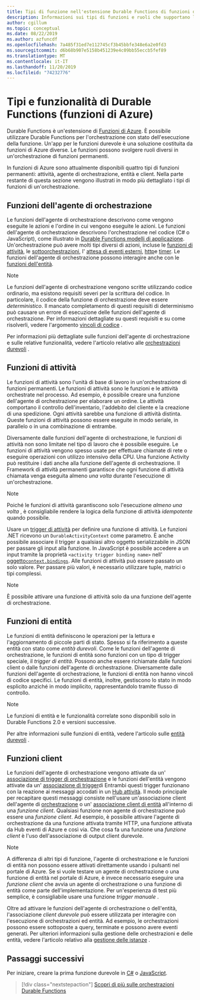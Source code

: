 ```yaml
---
title: Tipi di funzione nell'estensione Durable Functions di funzioni di Azure
description: Informazioni sui tipi di funzioni e ruoli che supportano la comunicazione da funzione a funzione in un'orchestrazione Durable Functions in funzioni di Azure.
author: cgillum
ms.topic: conceptual
ms.date: 08/22/2019
ms.author: azfuncdf
ms.openlocfilehash: 7a485f31ed7e112745cf3b45bbfe348e6a2e0fd3
ms.sourcegitcommit: d6b68b907e5158b451239e4c09bb55eccb5fef89
ms.translationtype: MT
ms.contentlocale: it-IT
ms.lasthandoff: 11/20/2019
ms.locfileid: "74232776"
---
```

# <a name="durable-functions-types-and-features-azure-functions"></a>Tipi e funzionalità di Durable Functions (funzioni di Azure)

Durable Functions è un'estensione di [Funzioni di Azure](../functions-overview.md). È possibile utilizzare Durable Functions per l'orchestrazione con stato dell'esecuzione della funzione. Un'app per le funzioni durevole è una soluzione costituita da funzioni di Azure diverse. Le funzioni possono svolgere ruoli diversi in un'orchestrazione di funzioni permanenti. 

In funzioni di Azure sono attualmente disponibili quattro tipi di funzioni permanenti: attività, agente di orchestrazione, entità e client. Nella parte restante di questa sezione vengono illustrati in modo più dettagliato i tipi di funzioni di un'orchestrazione.

## <a name="orchestrator-functions"></a>Funzioni dell'agente di orchestrazione

Le funzioni dell'agente di orchestrazione descrivono come vengono eseguite le azioni e l'ordine in cui vengono eseguite le azioni. Le funzioni dell'agente di orchestrazione descrivono l'orchestrazione nel codice (C# o JavaScript), come illustrato in [Durable Functions modelli di applicazione](durable-functions-overview.md#application-patterns). Un'orchestrazione può avere molti tipi diversi di azioni, incluse le [funzioni di attività](#activity-functions), le [sottoorchestrazioni](durable-functions-orchestrations.md#sub-orchestrations), l' [attesa di eventi esterni](durable-functions-orchestrations.md#external-events), [http](durable-functions-http-features.md)e [timer](durable-functions-orchestrations.md#durable-timers). Le funzioni dell'agente di orchestrazione possono interagire anche con le [funzioni dell'entità](#entity-functions).

> [!NOTE]
> Le funzioni dell'agente di orchestrazione vengono scritte utilizzando codice ordinario, ma esistono requisiti severi per la scrittura del codice. In particolare, il codice della funzione di orchestrazione deve essere *deterministico*. Il mancato completamento di questi requisiti di determinismo può causare un errore di esecuzione delle funzioni dell'agente di orchestrazione. Per informazioni dettagliate su questi requisiti e su come risolverli, vedere l'argomento [vincoli di codice](durable-functions-code-constraints.md) .

Per informazioni più dettagliate sulle funzioni dell'agente di orchestrazione e sulle relative funzionalità, vedere l'articolo relativo alle [orchestrazioni durevoli](durable-functions-orchestrations.md) .

## <a name="activity-functions"></a>Funzioni di attività

Le funzioni di attività sono l'unità di base di lavoro in un'orchestrazione di funzioni permanenti. Le funzioni di attività sono le funzioni e le attività orchestrate nel processo. Ad esempio, è possibile creare una funzione dell'agente di orchestrazione per elaborare un ordine. Le attività comportano il controllo dell'inventario, l'addebito del cliente e la creazione di una spedizione. Ogni attività sarebbe una funzione di attività distinta. Queste funzioni di attività possono essere eseguite in modo seriale, in parallelo o in una combinazione di entrambe.

Diversamente dalle funzioni dell'agente di orchestrazione, le funzioni di attività non sono limitate nel tipo di lavoro che è possibile eseguire. Le funzioni di attività vengono spesso usate per effettuare chiamate di rete o eseguire operazioni con utilizzo intensivo della CPU. Una funzione Activity può restituire i dati anche alla funzione dell'agente di orchestrazione. Il Framework di attività permanenti garantisce che ogni funzione di attività chiamata venga eseguita almeno *una volta* durante l'esecuzione di un'orchestrazione.

> [!NOTE]
> Poiché le funzioni di attività garantiscono solo l'esecuzione *almeno una volta* , è consigliabile rendere la logica della funzione di attività *idempotente* quando possibile.

Usare un [trigger di attività](durable-functions-bindings.md#activity-trigger) per definire una funzione di attività. Le funzioni .NET ricevono un `DurableActivityContext` come parametro. È anche possibile associare il trigger a qualsiasi altro oggetto serializzabile in JSON per passare gli input alla funzione. In JavaScript è possibile accedere a un input tramite la proprietà `<activity trigger binding name>` nell' [oggetto`context.bindings`](../functions-reference-node.md#bindings). Alle funzioni di attività può essere passato un solo valore. Per passare più valori, è necessario utilizzare tuple, matrici o tipi complessi.

> [!NOTE]
> È possibile attivare una funzione di attività solo da una funzione dell'agente di orchestrazione.

## <a name="entity-functions"></a>Funzioni di entità

Le funzioni di entità definiscono le operazioni per la lettura e l'aggiornamento di piccole parti di stato. Spesso si fa riferimento a queste entità con stato come *entità durevoli*. Come le funzioni dell'agente di orchestrazione, le funzioni di entità sono funzioni con un tipo di trigger speciale, il *trigger di entità*. Possono anche essere richiamate dalle funzioni client o dalle funzioni dell'agente di orchestrazione. Diversamente dalle funzioni dell'agente di orchestrazione, le funzioni di entità non hanno vincoli di codice specifici. Le funzioni di entità, inoltre, gestiscono lo stato in modo esplicito anziché in modo implicito, rappresentandolo tramite flusso di controllo.

> [!NOTE]
> Le funzioni di entità e le funzionalità correlate sono disponibili solo in Durable Functions 2.0 e versioni successive.

Per altre informazioni sulle funzioni di entità, vedere l'articolo sulle [entità durevoli](durable-functions-entities.md) .

## <a name="client-functions"></a>Funzioni client

Le funzioni dell'agente di orchestrazione vengono attivate da un' [associazione di trigger di orchestrazione](durable-functions-bindings.md#orchestration-trigger) e le funzioni dell'entità vengono attivate da un' [associazione di trigger](durable-functions-bindings.md#entity-trigger)di Entrambi questi trigger funzionano con la reazione ai messaggi accodati in un [Hub attività](durable-functions-task-hubs.md). Il modo principale per recapitare questi messaggi consiste nell'usare un'associazione client dell'agente di [orchestrazione](durable-functions-bindings.md#orchestration-client) o un' [associazione client di entità](durable-functions-bindings.md#entity-client) all'interno di una *funzione client*. Qualsiasi funzione non agente di orchestrazione può essere una *funzione client*. Ad esempio, è possibile attivare l'agente di orchestrazione da una funzione attivata tramite HTTP, una funzione attivata da Hub eventi di Azure e così via. Che cosa fa una funzione una *funzione client* è l'uso dell'associazione di output client durevole.

> [!NOTE]
> A differenza di altri tipi di funzione, l'agente di orchestrazione e le funzioni di entità non possono essere attivati direttamente usando i pulsanti nel portale di Azure. Se si vuole testare un agente di orchestrazione o una funzione di entità nel portale di Azure, è invece necessario eseguire una *funzione client* che avvia un agente di orchestrazione o una funzione di entità come parte dell'implementazione. Per un'esperienza di test più semplice, è consigliabile usare una funzione *trigger manuale* .

Oltre ad attivare le funzioni dell'agente di orchestrazione o dell'entità, l'associazione *client durevole* può essere utilizzata per interagire con l'esecuzione di orchestrazioni ed entità. Ad esempio, le orchestrazioni possono essere sottoposte a query, terminate e possono avere eventi generati. Per ulteriori informazioni sulla gestione delle orchestrazioni e delle entità, vedere l'articolo relativo alla [gestione delle istanze](durable-functions-instance-management.md) .

## <a name="next-steps"></a>Passaggi successivi

Per iniziare, creare la prima funzione durevole in [C#](durable-functions-create-first-csharp.md) o [JavaScript](quickstart-js-vscode.md).

> [!div class="nextstepaction"]
> [Scopri di più sulle orchestrazioni Durable Functions](durable-functions-orchestrations.md)